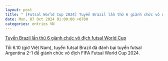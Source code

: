 ```yaml
---
layout: post
title: " [Futsal World Cup 2024] Tuyển Brazil lần thứ 6 giành chức vô địch futsal World Cup"
date: Mon, 07 Oct 2024 01:00:00 +0700
categories: entries VN
---
```

[Tuyển Brazil lần thứ 6 giành chức vô địch futsal World Cup](https://laodong.vn/the-thao/tuyen-brazil-lan-thu-6-gianh-chuc-vo-dich-futsal-world-cup-1404338.ldo)

Tối 6.10 (giờ Việt Nam), tuyển futsal Brazil đã đánh bại tuyển futsal Argentina 2-1 để giành chức vô địch FIFA Futsal World Cup 2024.

